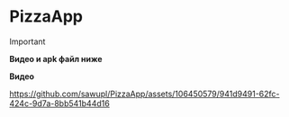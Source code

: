 # PizzaApp
> [!IMPORTANT]
> **Видео и apk файл ниже**

  **Видео**
  
  https://github.com/sawupl/PizzaApp/assets/106450579/941d9491-62fc-424c-9d7a-8bb541b44d16

